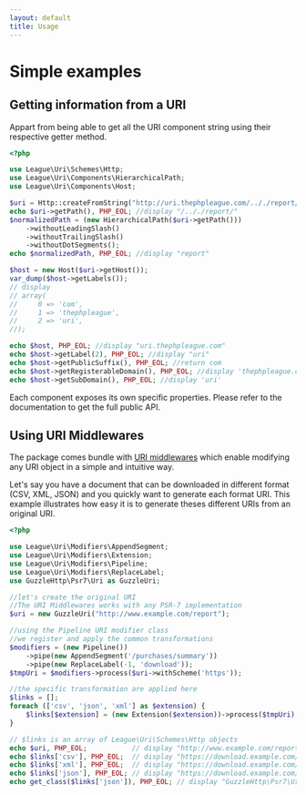 ```yaml
---
layout: default
title: Usage
---
```


# Simple examples

## Getting information from a URI

Appart from being able to get all the URI component string using their respective getter method.

~~~php
<?php

use League\Uri\Schemes\Http;
use League\Uri\Components\HierarchicalPath;
use League\Uri\Components\Host;

$uri = Http::createFromString("http://uri.thephpleague.com/.././report/");
echo $uri->getPath(), PHP_EOL; //display "/.././report/"
$normalizedPath = (new HierarchicalPath($uri->getPath()))
    ->withoutLeadingSlash()
    ->withoutTrailingSlash()
    ->withoutDotSegments();
echo $normalizedPath, PHP_EOL; //display "report"

$host = new Host($uri->getHost());
var_dump($host->getLabels());
// display
// array(
//     0 => 'com',
//     1 => 'thephpleague',
//     2 => 'uri',
//);

echo $host, PHP_EOL; //display "uri.thephpleague.com"
echo $host->getLabel(2), PHP_EOL; //display "uri"
echo $host->getPublicSuffix(), PHP_EOL; //return com
echo $host->getRegisterableDomain(), PHP_EOL; //display 'thephpleague.com'
echo $host->getSubDomain(), PHP_EOL; //display 'uri'
~~~

Each component exposes its own specific properties. Please refer to the documentation to get the full public API.

## Using URI Middlewares

The package comes bundle with [URI middlewares](/uri/manipulations/) which enable modifying any URI object in a simple and intuitive way.

Let's say you have a document that can be downloaded in different format (CSV, XML, JSON) and you quickly want to generate each format URI. This example illustrates how easy it is to generate theses different URIs from an original URI.

~~~php
<?php

use League\Uri\Modifiers\AppendSegment;
use League\Uri\Modifiers\Extension;
use League\Uri\Modifiers\Pipeline;
use League\Uri\Modifiers\ReplaceLabel;
use GuzzleHttp\Psr7\Uri as GuzzleUri;

//let's create the original URI
//The URI Middlewares works with any PSR-7 implementation
$uri = new GuzzleUri("http://www.example.com/report");

//using the Pipeline URI modifier class
//we register and apply the common transformations
$modifiers = (new Pipeline())
    ->pipe(new AppendSegment('/purchases/summary'))
    ->pipe(new ReplaceLabel(-1, 'download'));
$tmpUri = $modifiers->process($uri->withScheme('https'));

//the specific transformation are applied here
$links = [];
foreach (['csv', 'json', 'xml'] as $extension) {
    $links[$extension] = (new Extension($extension))->process($tmpUri);
}

// $links is an array of League\Uri\Schemes\Http objects
echo $uri, PHP_EOL;           // display "http://www.example.com/report"
echo $links['csv'], PHP_EOL;  // display "https://download.example.com/report/purchases/summary.csv"
echo $links['xml'], PHP_EOL;  // display "https://download.example.com/report/purchases/summary.xml"
echo $links['json'], PHP_EOL; // display "https://download.example.com/report/purchases/summary.json"
echo get_class($links['json']), PHP_EOL; // display "GuzzleHttp\Psr7\Uri"
~~~
